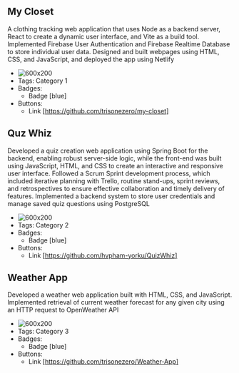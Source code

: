 ## My Closet
A clothing tracking web application that uses Node as a backend server, React to create a dynamic user interface, and Vite as a build tool. Implemented Firebase User Authentication and Firebase Realtime Database to store individual user data. Designed and built webpages using HTML, CSS, and JavaScript, and deployed the app using Netlify
- ![600x200](https://via.placeholder.com/600x200)
- Tags: Category 1
- Badges:
  - Badge [blue]
- Buttons:
  - Link [https://github.com/trisonezero/my-closet]

## Quz Whiz
Developed a quiz creation web application using Spring Boot for the backend, enabling robust server-side logic, while the front-end was built using JavaScript, HTML, and CSS to create an interactive and responsive user interface. Followed a Scrum Sprint development process, which included iterative planning with Trello, routine stand-ups, sprint reviews, and retrospectives to ensure effective collaboration and timely delivery of features. Implemented a backend system to store user credentials and manage saved quiz questions using PostgreSQL
- ![600x200](https://via.placeholder.com/600x200)
- Tags: Category 2
- Badges:
  - Badge [blue]
- Buttons:
  - Link [https://github.com/hvpham-yorku/QuizWhiz]

## Weather App
Developed a weather web application built with HTML, CSS, and JavaScript. Implemented retrieval of current weather forecast for any given city using an HTTP request to OpenWeather API
- ![600x200](https://via.placeholder.com/600x200)
- Tags: Category 3
- Badges:
  - Badge [blue]
- Buttons:
  - Link [https://github.com/trisonezero/Weather-App]
